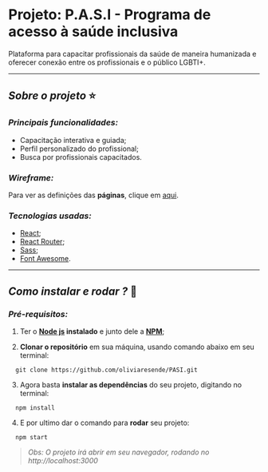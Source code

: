 # Projeto: P.A.S.I - Programa de acesso à saúde inclusiva

Plataforma para capacitar profissionais da saúde de maneira humanizada e oferecer conexão entre os profissionais e o público LGBTI+.
****
## *Sobre o projeto* ⭐️
### *Principais funcionalidades:*
- Capacitação interativa e guiada;
- Perfil personalizado do profissional;
- Busca por profissionais capacitados.

### *Wireframe:*

Para ver as definições das **páginas**, clique em [aqui](https://bityli.com/mIV0f).

### *Tecnologias usadas:*

- [React](https://pt-br.reactjs.org/docs/getting-started.html);
- [React Router](https://reacttraining.com/react-router/web/guides/quick-start);
- [Sass](https://sass-lang.com/guide);
- [Font Awesome](https://fontawesome.com/start).

****
## *Como instalar e rodar ?* 🚀
###  *Pré-requisitos:*
1. Ter o **[Node js](https://nodejs.org/en/) instalado** e junto dele a **[NPM](https://www.npmjs.com/)**;

2. **Clonar o repositório** em sua máquina, usando comando abaixo em seu terminal:

```
  git clone https://github.com/oliviaresende/PASI.git
```

3. Agora basta **instalar as dependências** do seu projeto, digitando no terminal:

```
  npm install
```
4. E por ultimo dar o comando para **rodar** seu projeto:

```
  npm start
```

 > *Obs: O projeto irá abrir em seu navegador, rodando no http://localhost:3000*
